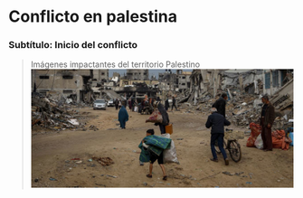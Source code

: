 # Conflicto en palestina

### Subtítulo: Inicio del conflicto

> Imágenes impactantes del territorio Palestino
![img.png](img.png)

